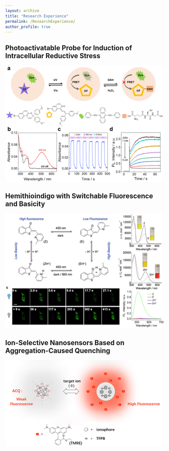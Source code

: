 ```yaml
---
layout: archive
title: "Research Experience"
permalink: /ResearchExperience/
author_profile: true
---
```


## Photoactivatable Probe for Induction of Intracellular Reductive Stress
![](/images/image1.png)

## Hemithioindigo with Switchable Fluorescence and Basicity
![](/images/image2.png)


## Ion-Selective Nanosensors Based on Aggregation-Caused Quenching
![](/images/image3.png)
